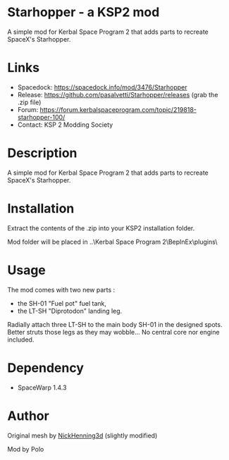 # Starhopper - a KSP2 mod
A simple mod for Kerbal Space Program 2 that adds parts to recreate SpaceX's Starhopper.

# Links
* Spacedock: https://spacedock.info/mod/3476/Starhopper
* Release: https://github.com/pasalvetti/Starhopper/releases (grab the .zip file)
* Forum: https://forum.kerbalspaceprogram.com/topic/219818-starhopper-100/
* Contact: KSP 2 Modding Society

# Description
A simple mod for Kerbal Space Program 2 that adds parts to recreate SpaceX's Starhopper.

# Installation
Extract the contents of the .zip into your KSP2 installation folder.

Mod folder will be placed in ..\Kerbal Space Program 2\BepInEx\plugins\

# Usage
The mod comes with two new parts :
* the SH-01 "Fuel pot" fuel tank,
* the LT-SH "Diprotodon" landing leg.

Radially attach three LT-SH to the main body SH-01 in the designed spots. Better struts those legs as they may wobble...
No central core nor engine included.

# Dependency
* SpaceWarp 1.4.3

# Author
Original mesh by [NickHenning3d](https://www.turbosquid.com/Search/Artists/NickHenning3d) (slightly modified)

Mod by Polo
